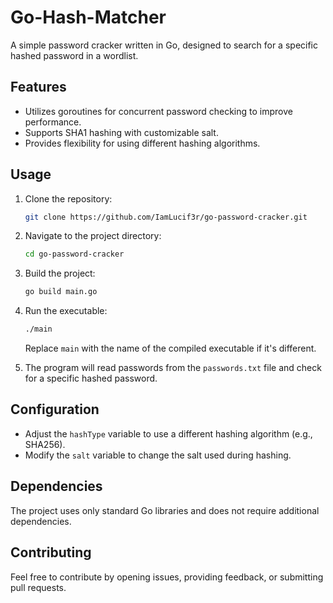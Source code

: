 # Go-Hash-Matcher

A simple password cracker written in Go, designed to search for a specific hashed password in a wordlist.

## Features

- Utilizes goroutines for concurrent password checking to improve performance.
- Supports SHA1 hashing with customizable salt.
- Provides flexibility for using different hashing algorithms.

## Usage

1. Clone the repository:

    ```bash
    git clone https://github.com/IamLucif3r/go-password-cracker.git
    ```

2. Navigate to the project directory:

    ```bash
    cd go-password-cracker
    ```

3. Build the project:

    ```bash
    go build main.go
    ```

4. Run the executable:

    ```bash
    ./main
    ```

    Replace `main` with the name of the compiled executable if it's different.

5. The program will read passwords from the `passwords.txt` file and check for a specific hashed password.

## Configuration

- Adjust the `hashType` variable to use a different hashing algorithm (e.g., SHA256).
- Modify the `salt` variable to change the salt used during hashing.

## Dependencies

The project uses only standard Go libraries and does not require additional dependencies.

## Contributing

Feel free to contribute by opening issues, providing feedback, or submitting pull requests.


